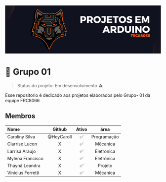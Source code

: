 <p align="center">
  <img src="banner.png" width="700" title="banner">
</p>

# 🚀 Grupo 01 
> Status do projeto:  Em desenvolvimento :warning:

Esse repositorio é dedicado aos projetos elaborados pelo Grupo- 01 da equipe FRC8066

## Membros
 |Nome|Github|Ativo|área|
| :--- | :---: | :---: | :---: |
|Caroliny Silva|@HeyCaroll|:white_check_mark:|Programação|
|Clarrise Lucon| X |:white_check_mark:|Mêcanica|
|Larrisa Araujo| X |:white_check_mark:|Eletronica|
|Mylena Francisco| X |:white_check_mark:|Eletrônica|
|Thayná Leandra| X |:white_check_mark:|Projeto|
|Vinicius Ferretti | X |:white_check_mark:|Mêcanica|



